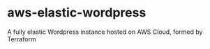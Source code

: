 # aws-elastic-wordpress
A fully elastic Wordpress instance hosted on AWS Cloud, formed by Terraform
